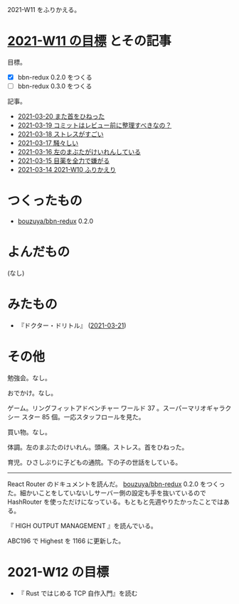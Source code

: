 2021-W11 をふりかえる。

# [2021-W11 の目標][2021-03-14] とその記事

目標。

- [x] bbn-redux 0.2.0 をつくる
- [ ] bbn-redux 0.3.0 をつくる

記事。

- [2021-03-20 また首をひねった][2021-03-20]
- [2021-03-19 コミットはレビュー前に整理すべきなの？][2021-03-19]
- [2021-03-18 ストレスがすごい][2021-03-18]
- [2021-03-17 騒々しい][2021-03-17]
- [2021-03-16 左のまぶたがけいれんしている][2021-03-16]
- [2021-03-15 目薬を全力で嫌がる][2021-03-15]
- [2021-03-14 2021-W10 ふりかえり][2021-03-14]

# つくったもの

- [bouzuya/bbn-redux][] 0.2.0

# よんだもの

(なし)

# みたもの

- 『ドクター・ドリトル』 ([2021-03-21][])

# その他

勉強会。なし。

おでかけ。なし。

ゲーム。リングフィットアドベンチャー ワールド 37 。スーパーマリオギャラクシー スター 85 個。一応スタッフロールを見た。

買い物。なし。

体調。左のまぶたのけいれん。頭痛。ストレス。首をひねった。

育児。ひさしぶりに子どもの通院。下の子の世話をしている。

---

React Router のドキュメントを読んだ。 [bouzuya/bbn-redux][] 0.2.0 をつくった。細かいことをしていないしサーバー側の設定も手を抜いているので HashRouter を使っただけになっている。もともと先週やりたかったことではある。

『 HIGH OUTPUT MANAGEMENT 』を読んでいる。

ABC196 で Highest を 1166 に更新した。

# 2021-W12 の目標

- 『 Rust ではじめる TCP 自作入門』を読む

[2021-03-14]: https://blog.bouzuya.net/2021/03/14/
[2021-03-15]: https://blog.bouzuya.net/2021/03/15/
[2021-03-16]: https://blog.bouzuya.net/2021/03/16/
[2021-03-17]: https://blog.bouzuya.net/2021/03/17/
[2021-03-18]: https://blog.bouzuya.net/2021/03/18/
[2021-03-19]: https://blog.bouzuya.net/2021/03/19/
[2021-03-20]: https://blog.bouzuya.net/2021/03/20/
[2021-03-21]: https://blog.bouzuya.net/2021/03/21/
[bouzuya/bbn-redux]: https://github.com/bouzuya/bbn-redux
